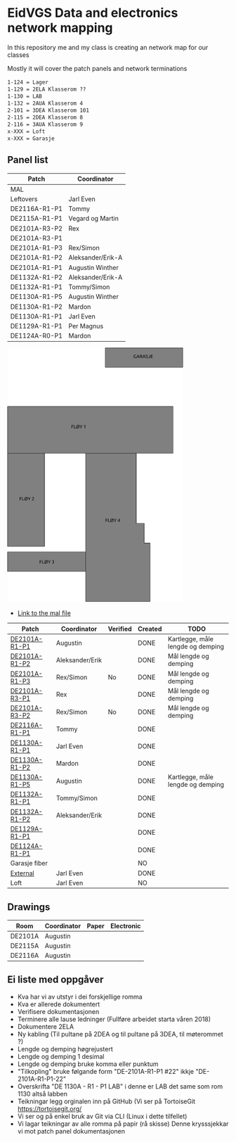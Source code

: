 <h1>EidVGS Data and electronics network mapping</h1>

<p>In this repository me and my class is creating an network map for our classes</p>
<p>Mostly it will cover the patch panels and network terminations</p>

```
1-124 = Lager
1-129 = 2ELA Klasserom ??
1-130 = LAB
1-132 = 2AUA Klasserom 4
2-101 = 3DEA Klasserom 101
2-115 = 2DEA Klasserom 8
2-116 = 3AUA Klasserom 9
x-XXX = Loft
x-XXX = Garasje

```

## Panel list

[comment]: # (Autotable start)

|Patch|Coordinator|
|----|----|
|MAL|<Insert name>|
|Leftovers|Jarl Even|
|DE2116A-R1-P1|Tommy|
|DE2115A-R1-P1|Vegard og Martin|
|DE2101A-R3-P2|Rex|
|DE2101A-R3-P1||
|DE2101A-R1-P3|Rex/Simon|
|DE2101A-R1-P2|Aleksander/Erik-A|
|DE2101A-R1-P1|Augustin Winther|
|DE1132A-R1-P2|Aleksander/Erik-A|
|DE1132A-R1-P1|Tommy/Simon|
|DE1130A-R1-P5|Augustin Winther|
|DE1130A-R1-P2|Mardon|
|DE1130A-R1-P1|Jarl Even|
|DE1129A-R1-P1|Per Magnus|
|DE1124A-R0-P1|Mardon|

[comment]: # (Autotable stop)

<img src="./Drawings/EIDVGS-SectionPlan.svg" width="400">


* [Link to the mal file](Panels/MAL.md)

|                  Patch                 |     Coordinator     |Verified|Created|               TODO                 |
|----------------------------------------|---------------------|--------|-------|------------------------------------|
|[DE2101A-R1-P1](Panels/DE2101A-R1-P1.md)| Augustin            |        |DONE   |Kartlegge, måle lengde og demping   |
|[DE2101A-R1-P2](Panels/DE2101A-R1-P2.md)| Aleksander/Erik     |        |DONE   |Mål lengde og demping               |
|[DE2101A-R1-P3](Panels/DE2101A-R1-P3.md)| Rex/Simon           |No      |DONE   |Mål lengde og demping               |
|[DE2101A-R3-P1](Panels/DE2101A-R3-P1.md)| Rex                 |        |DONE   |Mål lengde og demping               |
|[DE2101A-R3-P2](Panels/DE2101A-R3-P2.md)| Rex/Simon           |No      |DONE   |Mål lengde og demping               |
|[DE2116A-R1-P1](Panels/DE2116A-R1-P1.md)| Tommy               |        |DONE   |                                    |
|[DE1130A-R1-P1](Panels/DE1130A-R1-P1.md)| Jarl Even           |        |DONE   |                                    |
|[DE1130A-R1-P2](Panels/DE1130A-R1-P2.md)| Mardon              |        |DONE   |                                    |
|[DE1130A-R1-P5](Panels/DE1130A-R1-P5.md)| Augustin            |        |DONE   |Kartlegge, måle lengde og demping   |
|[DE1132A-R1-P1](Panels/DE1132A-R1-P1.md)| Tommy/Simon         |        |DONE   |                                    |
|[DE1132A-R1-P2](Panels/DE1132A-R1-P2.md)| Aleksander/Erik     |        |DONE   |                                    |
|[DE1129A-R1-P1](Panels/DE1129A-R1-P1.md)|                     |        |DONE   |                                    |
|[DE1124A-R1-P1](Panels/DE1124A-R0-P1.md)|                     |        |DONE   |                                    |
|Garasje fiber                           |                     |        |NO     |                                    |
|[External](Panels/Leftovers.md)         | Jarl Even           |        |DONE   |                                    |
|Loft                                    | Jarl Even           |        |NO     |                                    |


## Drawings 
|    Room     |     Coordinator     | Paper | Electronic  |
|-------------|---------------------|-------|-------------|
|DE2101A      |Augustin             |       |             |
|DE2115A      |Augustin             |       |             |
|DE2116A      |Augustin             |       |             |


## Ei liste med oppgåver 

* Kva har vi av utstyr i dei forskjellige romma
* Kva er allerede dokumentert
* Verifisere dokumentasjonen
* Terminere alle lause ledninger (Fullføre arbeidet starta våren 2018)
* Dokumentere 2ELA
* Ny kabling (Til pultane på 2DEA og til pultane på 3DEA, til møterommet ?)
* Lengde og demping høgrejustert
* Lengde og demping 1 desimal
* Lengde og demping bruke komma eller punktum
* "Tilkopling" bruke følgande form "DE-2101A-R1-P1 #22"  ikkje "DE-2101A-R1-P1-22"
* Overskrifta "DE 1130A - R1 - P1 LAB" i denne er LAB det same som rom 1130 altså labben
* Teikningar legg orginalen inn på GitHub (Vi ser på TortoiseGit https://tortoisegit.org/
* Vi ser og på enkel bruk av Git via CLI (Linux i dette tilfellet)
* Vi lagar teikningar av alle romma på papir (rå skisse) Denne krysssjekkar vi mot patch panel dokumentasjonen



